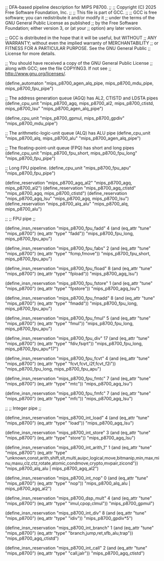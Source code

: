 ;; DFA-based pipeline description for MIPS P8700.
;;
;; Copyright (C) 2025 Free Software Foundation, Inc.
;;
;; This file is part of GCC.
;;
;; GCC is free software; you can redistribute it and/or modify it
;; under the terms of the GNU General Public License as published
;; by the Free Software Foundation; either version 3, or (at your
;; option) any later version.

;; GCC is distributed in the hope that it will be useful, but WITHOUT
;; ANY WARRANTY; without even the implied warranty of MERCHANTABILITY
;; or FITNESS FOR A PARTICULAR PURPOSE.  See the GNU General Public
;; License for more details.

;; You should have received a copy of the GNU General Public License
;; along with GCC; see the file COPYING3.  If not see
;; <http://www.gnu.org/licenses/>.

(define_automaton "mips_p8700_agen_alq_pipe, mips_p8700_mdu_pipe, mips_p8700_fpu_pipe")

;; The address generation queue (AGQ) has AL2, CTISTD and LDSTA pipes
(define_cpu_unit "mips_p8700_agq, mips_p8700_al2, mips_p8700_ctistd, mips_p8700_lsu"
		 "mips_p8700_agen_alq_pipe")

(define_cpu_unit "mips_p8700_gpmul, mips_p8700_gpdiv" "mips_p8700_mdu_pipe")

;; The arithmetic-logic-unit queue (ALQ) has ALU pipe
(define_cpu_unit "mips_p8700_alq, mips_p8700_alu" "mips_p8700_agen_alq_pipe")

;; The floating-point-unit queue (FPQ) has short and long pipes
(define_cpu_unit "mips_p8700_fpu_short, mips_p8700_fpu_long" "mips_p8700_fpu_pipe")

;; Long FPU pipeline.
(define_cpu_unit "mips_p8700_fpu_apu" "mips_p8700_fpu_pipe")

(define_reservation "mips_p8700_agq_al2" "mips_p8700_agq, mips_p8700_al2")
(define_reservation "mips_p8700_agq_ctistd" "mips_p8700_agq, mips_p8700_ctistd")
(define_reservation "mips_p8700_agq_lsu" "mips_p8700_agq, mips_p8700_lsu")
(define_reservation "mips_p8700_alq_alu" "mips_p8700_alq, mips_p8700_alu")

;;
;; FPU pipe
;;

(define_insn_reservation "mips_p8700_fpu_fadd" 4
  (and (eq_attr "tune" "mips_p8700")
       (eq_attr "type" "fadd"))
  "mips_p8700_fpu_long, mips_p8700_fpu_apu")

(define_insn_reservation "mips_p8700_fpu_fabs" 2
  (and (eq_attr "tune" "mips_p8700")
       (eq_attr "type" "fcmp,fmove"))
  "mips_p8700_fpu_short, mips_p8700_fpu_apu")

(define_insn_reservation "mips_p8700_fpu_fload" 8
  (and (eq_attr "tune" "mips_p8700")
       (eq_attr "type" "fpload"))
  "mips_p8700_agq_lsu")

(define_insn_reservation "mips_p8700_fpu_fstore" 1
  (and (eq_attr "tune" "mips_p8700")
       (eq_attr "type" "fpstore"))
  "mips_p8700_agq_lsu")

(define_insn_reservation "mips_p8700_fpu_fmadd" 8
  (and (eq_attr "tune" "mips_p8700")
       (eq_attr "type" "fmadd"))
  "mips_p8700_fpu_long, mips_p8700_fpu_apu")

(define_insn_reservation "mips_p8700_fpu_fmul" 5
  (and (eq_attr "tune" "mips_p8700")
       (eq_attr "type" "fmul"))
  "mips_p8700_fpu_long, mips_p8700_fpu_apu")

(define_insn_reservation "mips_p8700_fpu_div" 17
  (and (eq_attr "tune" "mips_p8700")
       (eq_attr "type" "fdiv,fsqrt"))
  "mips_p8700_fpu_long, mips_p8700_fpu_apu*17")

(define_insn_reservation "mips_p8700_fpu_fcvt" 4
  (and (eq_attr "tune" "mips_p8700")
       (eq_attr "type" "fcvt,fcvt_i2f,fcvt_f2i"))
  "mips_p8700_fpu_long, mips_p8700_fpu_apu")

(define_insn_reservation "mips_p8700_fpu_fmtc" 7
  (and (eq_attr "tune" "mips_p8700")
       (eq_attr "type" "mtc"))
  "mips_p8700_agq_lsu")

(define_insn_reservation "mips_p8700_fpu_fmfc" 7
  (and (eq_attr "tune" "mips_p8700")
       (eq_attr "type" "mfc"))
  "mips_p8700_agq_lsu")

;;
;; Integer pipe
;;

(define_insn_reservation "mips_p8700_int_load" 4
  (and (eq_attr "tune" "mips_p8700")
       (eq_attr "type" "load"))
  "mips_p8700_agq_lsu")

(define_insn_reservation "mips_p8700_int_store" 3
  (and (eq_attr "tune" "mips_p8700")
       (eq_attr "type" "store"))
  "mips_p8700_agq_lsu")

(define_insn_reservation "mips_p8700_int_arith_1" 1
  (and (eq_attr "tune" "mips_p8700")
       (eq_attr "type" "unknown,const,arith,shift,slt,multi,auipc,logical,move,bitmanip,min,max,minu,maxu,clz,ctz,rotate,atomic,condmove,crypto,mvpair,zicond"))
  "mips_p8700_alq_alu | mips_p8700_agq_al2")

(define_insn_reservation "mips_p8700_int_nop" 0
  (and (eq_attr "tune" "mips_p8700")
       (eq_attr "type" "nop"))
  "mips_p8700_alq_alu | mips_p8700_agq_al2")

(define_insn_reservation "mips_p8700_dsp_mult" 4
  (and (eq_attr "tune" "mips_p8700")
       (eq_attr "type" "imul,cpop,clmul"))
  "mips_p8700_gpmul")

(define_insn_reservation "mips_p8700_int_div" 8
  (and (eq_attr "tune" "mips_p8700")
       (eq_attr "type" "idiv"))
  "mips_p8700_gpdiv*5")

(define_insn_reservation "mips_p8700_int_branch" 1
  (and (eq_attr "tune" "mips_p8700")
       (eq_attr "type" "branch,jump,ret,sfb_alu,trap"))
  "mips_p8700_agq_ctistd")

(define_insn_reservation "mips_p8700_int_call" 2
  (and (eq_attr "tune" "mips_p8700")
       (eq_attr "type" "call,jalr"))
  "mips_p8700_agq_ctistd")
